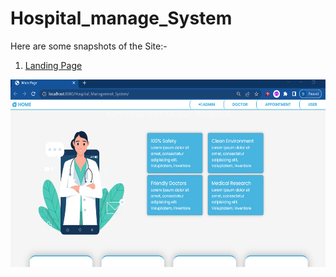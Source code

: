 # Hospital_manage_System

Here are some snapshots of the Site:-
1. <u>Landing Page</u>

<img src="https://github.com/Dibyendu-sk/Hospital_manage_System/blob/main/LANDING_PAGE.PNG" width="600" height="300"/>
